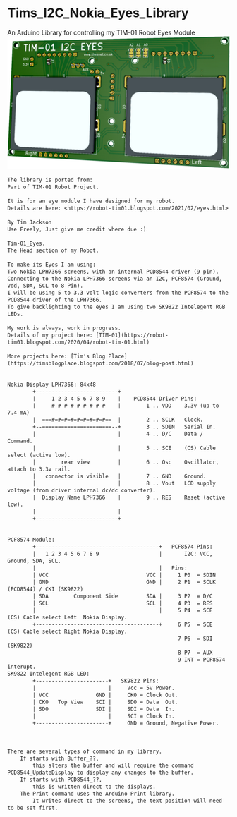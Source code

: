 # Tims_I2C_Nokia_Eyes_Library
An Arduino Library for controlling my TIM-01 Robot Eyes Module
<img src="https://github.com/Palingenesis/Tims_I2C_Nokia_Eyes_Library/blob/main/Images/TIM-01_Eyes_Front_Github.png" alt="Front">


	The library is ported from:
	Part of TIM-01 Robot Project.

	It is for an eye module I have designed for my robot.
	Details are here: <https://robot-tim01.blogspot.com/2021/02/eyes.html>
	
	By Tim Jackson
	Use Freely, Just give me credit where due :)

	Tim-01_Eyes.
	The Head section of my Robot.

	To make its Eyes I am using:
	Two Nokia LPH7366 screens, with an internal PCD8544 driver (9 pin).
	Connecting to the Nokia LPH7366 screens via an I2C, PCF8574 (Ground, Vdd, SDA, SCL to 8 Pin).
	I will be using 5 to 3.3 volt logic converters from the PCF8574 to the PCD8544 driver of the LPH7366.
	To give backlighting to the eyes I am using two SK9822 Intelegent RGB LEDs.

	My work is always, work in progress.
	Details of my project here: [TIM-01](https://robot-tim01.blogspot.com/2020/04/robot-tim-01.html)
	
	More projects here: [Tim's Blog Place](https://timsblogplace.blogspot.com/2018/07/blog-post.html)
	

	Nokia Display LPH7366: 84x48
			+--------------------------+
			|     1 2 3 4 5 6 7 8 9    |	PCD8544 Driver Pins:
			|     # # # # # # # # #    |		1 .. VDD	3.3v (up to 7.4 mA)
			|  ===#=#=#=#=#=#=#=#=#==  |		2 .. SCLK	Clock.
			+--======================--+		3 .. SDIN	Serial In.
			|                          |		4 .. D/C	Data / Command.
			|                          |		5 .. SCE	(CS) Cable select (active low).
			|        rear view         |		6 .. Osc	Oscillator, attach to 3.3v rail.
			|   connector is visible   |		7 .. GND	Ground.
			|                          |		8 .. Vout	LCD supply voltage (from driver internal dc/dc converter).
			|  Display Name LPH7366    |		9 .. RES	Reset (active low).
			|                          |
			+--------------------------+


	PCF8574 Module:
			+---------------------------------------+	PCF8574 Pins:
			|   1 2 3 4 5 6 7 8 9                   |		I2C: VCC, Ground, SDA, SCL.
			|                                       |	Pins:
			| VCC                               VCC |     1 P0  = SDIN
			| GND                               GND |     2 P1  = SCLK   (PCD8544) / CKI (SK9822)
			| SDA        Component Side         SDA |     3 P2  = D/C
			| SCL                               SCL |     4 P3  = RES
			|                                       |     5 P4  = SCE    (CS) Cable select Left  Nokia Display.
			+---------------------------------------+     6 P5  = SCE    (CS) Cable select Right Nokia Display.
                                                          7 P6  = SDI    (SK9822)
                                                          8 P7  = AUX
                                                          9 INT = PCF8574 interupt.
	SK9822 Intelegent RGB LED:
			+-----------------------+	SK9822 Pins:
			|                       |     Vcc = 5v Power.
			| VCC               GND |     CKO = Clock Out.	
			| CKO   Top View    SCI |     SDO = Data  Out.	
			| SDO               SDI |     SDI = Data  In.	
			|                       |     SCI = Clock In.	
			+-----------------------+     GND = Ground, Negative Power.	



	There are several types of command in my library.
		If starts with Buffer_??,
			this alters the buffer and will require the command PCD8544_UpdateDisplay to display any changes to the buffer.
		If starts with PCD8544_??,
			this is written direct to the displays.
		The Print command uses the Arduino Print library.
			It writes direct to the screens, the text position will need to be set first.
